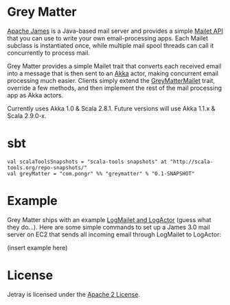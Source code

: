 # Grey Matter

[Apache James](http://james.apache.org) is a Java-based mail server and provides a simple [Mailet API](http://james.apache.org/mailet/index.html) that you can use to write your own email-processing apps. Each Mailet subclass is instantiated once, while multiple mail spool threads can call it concurrently to process mail.

Grey Matter provides a simple Mailet trait that converts each received email into a message that is then sent to an [Akka](http://akka.io) actor, making concurrent email processing much easier. Clients simply extend the [GreyMatterMailet](https://github.com/pongr/greymatter/blob/master/src/main/scala/GreyMatterMailet.scala) trait, override a few methods, and then implement the rest of the mail processing app as Akka actors.

Currently uses Akka 1.0 & Scala 2.8.1.  Future versions will use Akka 1.1.x & Scala 2.9.0-x.

# sbt

```
val scalaToolsSnapshots = "scala-tools snapshots" at "http://scala-tools.org/repo-snapshots/"
val greyMatter = "com.pongr" %% "greymatter" % "0.1-SNAPSHOT"
```

# Example

Grey Matter ships with an example [LogMailet and LogActor](https://github.com/pongr/greymatter/blob/master/src/main/scala/LogMailet.scala) (guess what they do...). Here are some simple commands to set up a James 3.0 mail server on EC2 that sends all incoming email through LogMailet to LogActor:

(insert example here)

# License

Jetray is licensed under the [Apache 2 License](http://www.apache.org/licenses/LICENSE-2.0.txt).

